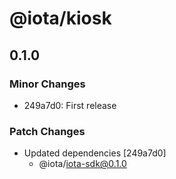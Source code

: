 # @iota/kiosk

## 0.1.0

### Minor Changes

- 249a7d0: First release

### Patch Changes

- Updated dependencies [249a7d0]
  - @iota/iota-sdk@0.1.0
